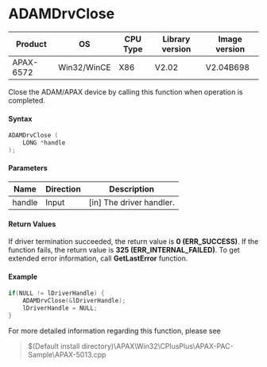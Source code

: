 # ADAMDrvClose
| Product | OS | CPU Type | Library version |Image version |
| --| -- | -- | -- | -- |
| APAX-6572 | Win32/WinCE | X86 | V2.02 | V2.04B698 |

Close the ADAM/APAX device by calling this function when operation is completed.

#### Syntax

```c
ADAMDrvClose (
    LONG *handle
);
```

#### Parameters

|Name|	Direction|  	Description|
|--|--|--|
|handle|	Input |[in] The driver handler.|

#### Return Values
If driver termination succeeded, the return value is **0 (ERR_SUCCESS)**. If the function fails, the return value is **325 (ERR_INTERNAL_FAILED)**. To get extended error information, call **GetLastError** function.


#### Example
```c
if(NULL != lDriverHandle) {
	ADAMDrvClose(&lDriverHandle);
	lDriverHandle = NULL;
}
```
For more detailed information regarding this function, please see

> $(Default install directory)\APAX\Win32\CPlusPlus\APAX-PAC-Sample\APAX-5013.cpp

